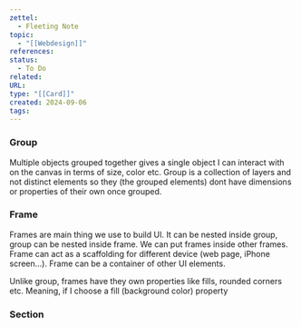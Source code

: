 ```yaml
---
zettel:
  - Fleeting Note
topic:
  - "[[Webdesign]]"
references: 
status:
  - To Do
related: 
URL: 
type: "[[Card]]"
created: 2024-09-06
tags:
---
```


### Group

Multiple objects grouped together gives a single object I can interact with on the canvas in terms of size, color etc.
Group is a collection of layers and not distinct elements so they (the grouped elements) dont have dimensions or properties of their own once grouped.

### Frame

Frames are main thing we use to build UI. It can be nested inside group, group can be nested inside frame. We can put frames inside other frames.
Frame can act as a scaffolding for different device (web page, iPhone screen...). 
Frame can be a container of other UI elements.

Unlike group, frames have they own  properties like fills, rounded corners etc. Meaning, if I choose a fill (background color) property


### Section
